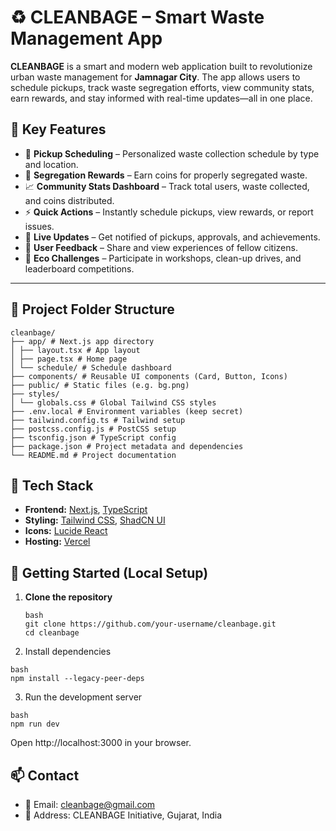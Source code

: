 # ♻️ CLEANBAGE – Smart Waste Management App

**CLEANBAGE** is a smart and modern web application built to revolutionize urban waste management for **Jamnagar City**. The app allows users to schedule pickups, track waste segregation efforts, view community stats, earn rewards, and stay informed with real-time updates—all in one place.

## 🌟 Key Features

- 📅 **Pickup Scheduling** – Personalized waste collection schedule by type and location.
- 🧹 **Segregation Rewards** – Earn coins for properly segregated waste.
- 📈 **Community Stats Dashboard** – Track total users, waste collected, and coins distributed.
- ⚡ **Quick Actions** – Instantly schedule pickups, view rewards, or report issues.
- 📣 **Live Updates** – Get notified of pickups, approvals, and achievements.
- 💬 **User Feedback** – Share and view experiences of fellow citizens.
- 🌿 **Eco Challenges** – Participate in workshops, clean-up drives, and leaderboard competitions.

---

## 🧱 Project Folder Structure

```
cleanbage/
├── app/ # Next.js app directory
│ ├── layout.tsx # App layout
│ ├── page.tsx # Home page
│ └── schedule/ # Schedule dashboard
├── components/ # Reusable UI components (Card, Button, Icons)
├── public/ # Static files (e.g. bg.png)
├── styles/
│ └── globals.css # Global Tailwind CSS styles
├── .env.local # Environment variables (keep secret)
├── tailwind.config.ts # Tailwind setup
├── postcss.config.js # PostCSS setup
├── tsconfig.json # TypeScript config
├── package.json # Project metadata and dependencies
└── README.md # Project documentation
```


## 🧰 Tech Stack

- **Frontend:** [Next.js](https://nextjs.org/), [TypeScript](https://www.typescriptlang.org/)
- **Styling:** [Tailwind CSS](https://tailwindcss.com/), [ShadCN UI](https://ui.shadcn.com/)
- **Icons:** [Lucide React](https://lucide.dev/)
- **Hosting:** [Vercel](https://vercel.com/)

## 🚀 Getting Started (Local Setup)

1. **Clone the repository**
   ```
   bash
   git clone https://github.com/your-username/cleanbage.git
   cd cleanbage
   ```
   
2. Install dependencies
```
bash
npm install --legacy-peer-deps
```
3. Run the development server
```
bash
npm run dev
```
Open http://localhost:3000 in your browser.
## 📫 Contact

- 📧 Email: cleanbage@gmail.com
- 📍 Address: CLEANBAGE Initiative, Gujarat, India
